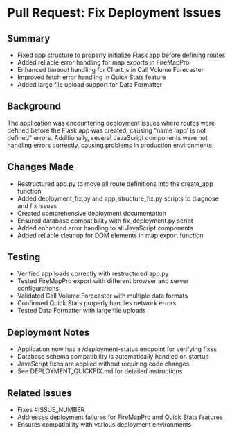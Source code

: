 # Pull Request: Fix Deployment Issues

## Summary
- Fixed app structure to properly initialize Flask app before defining routes
- Added reliable error handling for map exports in FireMapPro
- Enhanced timeout handling for Chart.js in Call Volume Forecaster
- Improved fetch error handling in Quick Stats feature
- Added large file upload support for Data Formatter

## Background
The application was encountering deployment issues where routes were defined before the Flask app was created, causing "name 'app' is not defined" errors. Additionally, several JavaScript components were not handling errors correctly, causing problems in production environments.

## Changes Made
- Restructured app.py to move all route definitions into the create_app function
- Added deployment_fix.py and app_structure_fix.py scripts to diagnose and fix issues
- Created comprehensive deployment documentation
- Ensured database compatibility with fix_deployment.py script
- Added enhanced error handling to all JavaScript components
- Added reliable cleanup for DOM elements in map export function

## Testing
- Verified app loads correctly with restructured app.py
- Tested FireMapPro export with different browser and server configurations
- Validated Call Volume Forecaster with multiple data formats
- Confirmed Quick Stats properly handles network errors
- Tested Data Formatter with large file uploads

## Deployment Notes
- Application now has a /deployment-status endpoint for verifying fixes
- Database schema compatibility is automatically handled on startup
- JavaScript fixes are applied without requiring code changes
- See DEPLOYMENT_QUICKFIX.md for detailed instructions

## Related Issues
- Fixes #ISSUE_NUMBER
- Addresses deployment failures for FireMapPro and Quick Stats features
- Ensures compatibility with various deployment environments